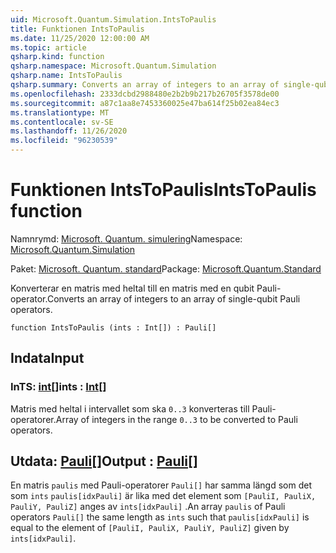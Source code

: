 ```yaml
---
uid: Microsoft.Quantum.Simulation.IntsToPaulis
title: Funktionen IntsToPaulis
ms.date: 11/25/2020 12:00:00 AM
ms.topic: article
qsharp.kind: function
qsharp.namespace: Microsoft.Quantum.Simulation
qsharp.name: IntsToPaulis
qsharp.summary: Converts an array of integers to an array of single-qubit Pauli operators.
ms.openlocfilehash: 2333dcbd2988480e2b2b9b217b26705f3578de00
ms.sourcegitcommit: a87c1aa8e7453360025e47ba614f25b02ea84ec3
ms.translationtype: MT
ms.contentlocale: sv-SE
ms.lasthandoff: 11/26/2020
ms.locfileid: "96230539"
---
```

# <a name="intstopaulis-function"></a><span data-ttu-id="73781-102">Funktionen IntsToPaulis</span><span class="sxs-lookup"><span data-stu-id="73781-102">IntsToPaulis function</span></span>

<span data-ttu-id="73781-103">Namnrymd: [Microsoft. Quantum. simulering](xref:Microsoft.Quantum.Simulation)</span><span class="sxs-lookup"><span data-stu-id="73781-103">Namespace: [Microsoft.Quantum.Simulation](xref:Microsoft.Quantum.Simulation)</span></span>

<span data-ttu-id="73781-104">Paket: [Microsoft. Quantum. standard](https://nuget.org/packages/Microsoft.Quantum.Standard)</span><span class="sxs-lookup"><span data-stu-id="73781-104">Package: [Microsoft.Quantum.Standard](https://nuget.org/packages/Microsoft.Quantum.Standard)</span></span>


<span data-ttu-id="73781-105">Konverterar en matris med heltal till en matris med en qubit Pauli-operator.</span><span class="sxs-lookup"><span data-stu-id="73781-105">Converts an array of integers to an array of single-qubit Pauli operators.</span></span>

```qsharp
function IntsToPaulis (ints : Int[]) : Pauli[]
```


## <a name="input"></a><span data-ttu-id="73781-106">Indata</span><span class="sxs-lookup"><span data-stu-id="73781-106">Input</span></span>

### <a name="ints--int"></a><span data-ttu-id="73781-107">InTS: [int](xref:microsoft.quantum.lang-ref.int)[]</span><span class="sxs-lookup"><span data-stu-id="73781-107">ints : [Int](xref:microsoft.quantum.lang-ref.int)[]</span></span>

<span data-ttu-id="73781-108">Matris med heltal i intervallet som ska `0..3`  konverteras till Pauli-operatorer.</span><span class="sxs-lookup"><span data-stu-id="73781-108">Array of integers in the range `0..3`  to be converted to Pauli operators.</span></span>



## <a name="output--pauli"></a><span data-ttu-id="73781-109">Utdata: [Pauli](xref:microsoft.quantum.lang-ref.pauli)[]</span><span class="sxs-lookup"><span data-stu-id="73781-109">Output : [Pauli](xref:microsoft.quantum.lang-ref.pauli)[]</span></span>

<span data-ttu-id="73781-110">En matris `paulis` med Pauli-operatorer `Pauli[]` har samma längd som det som `ints` `paulis[idxPauli]` är lika med det element som `[PauliI, PauliX, PauliY, PauliZ]` anges av `ints[idxPauli]` .</span><span class="sxs-lookup"><span data-stu-id="73781-110">An array `paulis` of Pauli operators `Pauli[]` the same length as `ints` such that `paulis[idxPauli]` is equal to the element of `[PauliI, PauliX, PauliY, PauliZ]` given by `ints[idxPauli]`.</span></span>